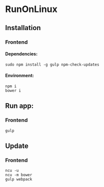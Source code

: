 # RunOnLinux
## Installation

### Frontend
#### Dependencies:
```
sudo npm install -g gulp npm-check-updates
```
#### Environment:
```
npm i
bower i
```
## Run app:
### Frontend
```
gulp
```
## Update

### Frontend
```
ncu -u
ncu -m bower
gulp webpack
```

